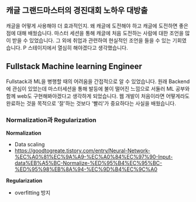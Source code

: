 ## 캐글 그랜드마스터의 경진대회 노하우 대방출
캐글을 어떻게 사용해야 더 효과적인지. 왜 캐글에 도전해야 하고 캐글에 도전하면 좋은 점에 대해 배웠습니다. 마스터 세션을 통해 캐글에 처음 도전하는 사람에 대한 조언을 많이 받을 수 있었습니다. 그 외에 취업과 관련하여 현실적인 조언을 들을 수 있는 기회였습니다. P 스테이지에서 열심히 해야겠다고 생각했습니다.

## Fullstack Machine learning Engineer
Fullstack과 ML을 병행할 때의 어려움을 간접적으로 알 수 있었습니다. 원래 Backend에 관심이 있었는데 마스터세션을 통해 발등에 불이 떨어진 느낌으로 서둘러 ML 공부와 함께 web도 구현해봐야겠다고 생각하게 되었습니다. 웹 개발이 처음이라면 어떻게라도 완료하는 것을 목적으로 '잘'하는 것보다 '빨리'가 중요하다는 사실을 배웠습니다.

### Normalization과 Regularization
**Normalization**
- Data scaling
- https://goodtogreate.tistory.com/entry/Neural-Network-%EC%A0%81%EC%9A%A9-%EC%A0%84%EC%97%90-Input-data%EB%A5%BC-Normalize-%ED%95%B4%EC%95%BC-%ED%95%98%EB%8A%94-%EC%9D%B4%EC%9C%A0

**Regularization**
- overfitting 방지
